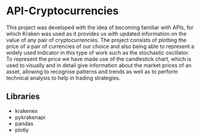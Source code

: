 # API-Cryptocurrencies
This project was developed with the idea of becoming familiar with APIs, for which Kraken was used as it provides us with updated information on the value of any pair of cryptocurrencies.
The project consists of plotting the price of a pair of currencies of our choice and also being able to represent a widely used indicator in this type of work such as the stochastic oscillator.
To represent the price we have made use of the candlestick chart, which is used to visually and in detail give information about the market prices of an asset, allowing to recognise patterns and trends as well as to perform technical analysis to help in trading strategies.

## Libraries
- krakenex
- pykrakenapi
- pandas
- plotly
